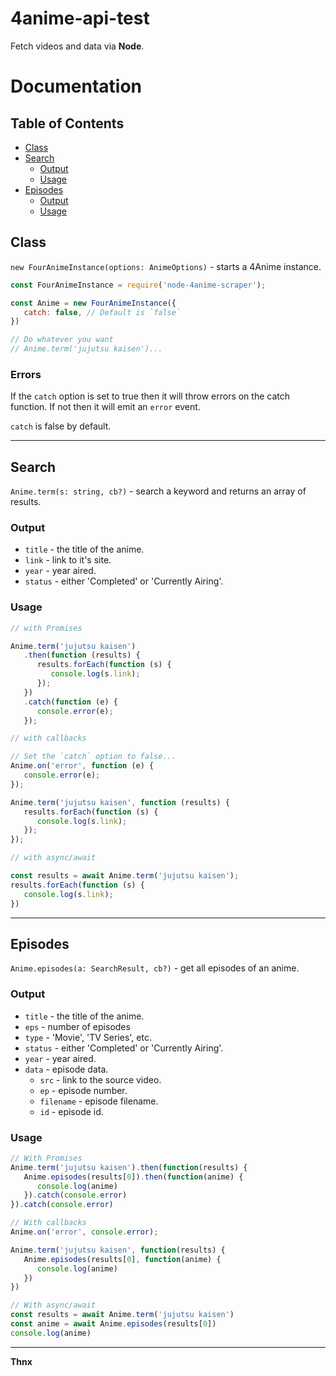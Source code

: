 # 4anime-api-test

Fetch [](4anime.to) videos and data via **Node**.

# Documentation

## Table of Contents

-  [Class](#class)
-  [Search](#search)
   -  [Output](#output)
   -  [Usage](#usage)
-  [Episodes](#episodes)
   - [Output](#output-1)
   - [Usage](#usage-1)

## Class

`new FourAnimeInstance(options: AnimeOptions)` - starts a 4Anime instance.

```javascript
const FourAnimeInstance = require('node-4anime-scraper');

const Anime = new FourAnimeInstance({
   catch: false, // Default is `false`
})

// Do whatever you want
// Anime.term('jujutsu kaisen')...
```

### Errors

If the `catch` option is set to true then it will throw errors on the catch function. If not then it will emit an `error` event.

`catch` is false by default.

---

## Search

`Anime.term(s: string, cb?)` - search a keyword and returns an array of results.

### Output

-  `title` - the title of the anime.
-  `link` - link to it's site.
-  `year` - year aired.
-  `status` - either 'Completed' or 'Currently Airing'.

### Usage

```javascript
// with Promises

Anime.term('jujutsu kaisen')
   .then(function (results) {
      results.forEach(function (s) {
         console.log(s.link);
      });
   })
   .catch(function (e) {
      console.error(e);
   });

// with callbacks

// Set the `catch` option to false...
Anime.on('error', function (e) {
   console.error(e);
});

Anime.term('jujutsu kaisen', function (results) {
   results.forEach(function (s) {
      console.log(s.link);
   });
});

// with async/await

const results = await Anime.term('jujutsu kaisen');
results.forEach(function (s) {
   console.log(s.link);
})
```

---

## Episodes

`Anime.episodes(a: SearchResult, cb?)` - get all episodes of an anime.

### Output

-  `title` - the title of the anime.
-  `eps` - number of episodes
-  `type` - 'Movie', 'TV Series', etc.
-  `status` - either 'Completed' or 'Currently Airing'.
-  `year` - year aired.
-  `data` - episode data.
   -  `src` - link to the source video.
   -  `ep` - episode number.
   -  `filename` - episode filename.
   -  `id` - episode id.

### Usage

```javascript
// With Promises
Anime.term('jujutsu kaisen').then(function(results) {
   Anime.episodes(results[0]).then(function(anime) {
      console.log(anime)
   }).catch(console.error)
}).catch(console.error)

// With callbacks
Anime.on('error', console.error);

Anime.term('jujutsu kaisen', function(results) {
   Anime.episodes(results[0], function(anime) {
      console.log(anime)
   })
})

// With async/await
const results = await Anime.term('jujutsu kaisen')
const anime = await Anime.episodes(results[0])
console.log(anime)
```
---

__Thnx__
